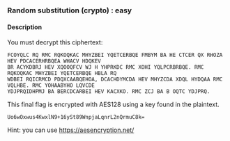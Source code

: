 ### Random substitution (crypto) : easy

#### Description
You must decrypt this ciphertext:
```
FCOYQLC RQ RMC RQKOQKAC MHYZBEI YQETCERBQE FMBYM BA HE CTCER QX RHOZA HEV PDCACERHRBQEA WHACV HDQKEV
BR ACYKDBRJ HEV XQOOQFCV WJ H YHPRKDC RMC XOHI YQLPCRBRBQE. RMC RQKOQKAC MHYZBEI YQETCERBQE HBLA RQ
WDBEI RQICRMCD PDQXCAABQEHOA, DCACHDYMCDA HEV MHYZCDA XDQL HYDQAA RMC VQLHBE. RMC YOHAABYHO LQVCDE
YDJPRQIDHPMJ BA BERCDCARBEI HEV KACXKO. RMC ZCJ BA B OQTC YDJPRQ.
```

This final flag is encrypted with AES128 using a key found in the plaintext.
```
Uo6wOxwus4KwxlN9+16ySt89WnpjaLqnrL2nQrmuC8k=
```

Hint: you can use https://aesencryption.net/
